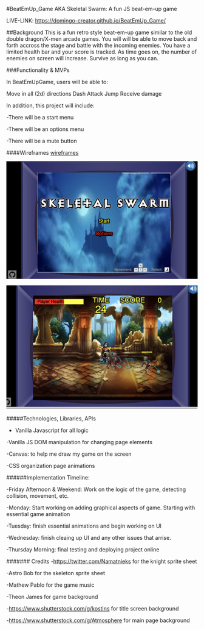 #BeatEmUp_Game AKA Skeletal Swarm:
A fun JS beat-em-up game

LIVE-LINK: https://domingo-creator.github.io/BeatEmUp_Game/

##Background This is a fun retro style beat-em-up game similar to the old double dragon/X-men arcade games. You will will be able to move back and forth accross the stage and battle with the incoming enemies. You have a limited health bar and your score is tracked.  As time goes on, the number of enemies on screen will increase.  Survive as long as you can.



###Functionality & MVPs

In BeatEmUpGame, users will be able to:

Move in all (2d) directions
Dash
Attack
Jump
Receive damage

In addition, this project will include: 

-There will be a start menu 

-There will be an options menu

-There will be a mute button



####Wireframes
[wireframes](https://wireframe.cc/i5caUj)

![alt text](https://github.com/Domingo-creator/BeatEmUp_Game/blob/master/images/screenshots/titleScreenScreenshot.png)

![alt text](https://github.com/Domingo-creator/BeatEmUp_Game/blob/master/images/screenshots/inGameScreenshot.png)



#####Technologies, Libraries, APIs 
- Vanilla Javascript for all logic

-Vanilla JS DOM manipulation for changing page elements

-Canvas: to help me draw my game on the screen 

-CSS organization page animations


######Implementation Timeline:

-Friday Afternoon & Weekend: Work on the logic of the game, detecting collision, movement, etc. 

-Monday: Start working on adding graphical aspects of game. Starting with essential game animation 

-Tuesday: finish essential animations and begin working on UI 

-Wednesday: finish cleaing up UI and any other issues that arrise.

-Thursday Morning: final testing and deploying project online




####### Credits
-https://twitter.com/Namatnieks for the knight sprite sheet

-Astro Bob for the skeleton sprite sheet

-Mathew Pablo for the game music

-Theon James for game background

-https://www.shutterstock.com/g/kostins for title screen background

-https://www.shutterstock.com/g/Atmosphere for main page background




